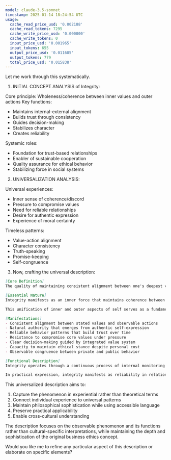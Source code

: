 ```yaml
---
model: claude-3.5-sonnet
timestamp: 2025-01-14 18:24:54 UTC
usage:
  cache_read_price_usd: '0.002188'
  cache_read_tokens: 7295
  cache_write_price_usd: '0.000000'
  cache_write_tokens: 0
  input_price_usd: '0.001965'
  input_tokens: 655
  output_price_usd: '0.011685'
  output_tokens: 779
  total_price_usd: '0.015838'
---
```


Let me work through this systematically.

1. INITIAL CONCEPT ANALYSIS of Integrity:

Core principle: Wholeness/coherence between inner values and outer actions
Key functions:
- Maintains internal-external alignment
- Builds trust through consistency
- Guides decision-making
- Stabilizes character
- Creates reliability

Systemic roles:
- Foundation for trust-based relationships
- Enabler of sustainable cooperation
- Quality assurance for ethical behavior
- Stabilizing force in social systems

2. UNIVERSALIZATION ANALYSIS:

Universal experiences:
- Inner sense of coherence/discord
- Pressure to compromise values
- Need for reliable relationships
- Desire for authentic expression
- Experience of moral certainty

Timeless patterns:
- Value-action alignment
- Character consistency
- Truth-speaking
- Promise-keeping
- Self-congruence

3. Now, crafting the universal description:

```markdown
[Core Definition]
The quality of maintaining consistent alignment between one's deepest values and outward actions, creating a state of wholeness where thought, word, and deed form a unified expression of one's authentic nature. This alignment generates trust, enables reliable relationships, and provides inner stability amid external pressures.

[Essential Nature]
Integrity manifests as an inner force that maintains coherence between what we truly value and how we actually live. It operates as an active principle of integration, continuously aligning our choices with our core values despite external pressures or personal temptations. This quality creates a distinctive kind of wholeness in human character - one where inner conviction and outer action become seamlessly unified, generating a natural authority that others recognize and trust.

This unification of inner and outer aspects of self serves as a fundamental organizing principle for human character, much like a spine provides structure and support for the body while enabling flexible movement and adaptation to changing circumstances.

[Manifestations]
- Consistent alignment between stated values and observable actions
- Natural authority that emerges from authentic self-expression
- Reliable behavior patterns that build trust over time
- Resistance to compromise core values under pressure
- Clear decision-making guided by integrated value system
- Capacity to maintain ethical stance despite personal cost
- Observable congruence between private and public behavior

[Functional Description]
Integrity operates through a continuous process of internal monitoring and alignment, where each situation is measured against core values before action is taken. This creates a self-reinforcing cycle where aligned actions strengthen inner coherence, which in turn makes future aligned actions more natural and automatic. The quality develops through conscious choices to maintain congruence, especially when facing pressure to compromise, gradually building into a stable character structure that automatically generates consistent behavior.

In practical expression, integrity manifests as reliability in relationships, clarity in decision-making, and resilience under pressure. It creates a distinctive kind of trust that others can sense and rely upon, enabling deeper cooperation and more meaningful connections. This quality becomes particularly visible during challenges or conflicts, where it enables maintained ethical stance despite personal costs, serving as a stabilizing force in human systems and relationships.
```

This universalized description aims to:
1. Capture the phenomenon in experiential rather than theoretical terms
2. Connect individual experience to universal patterns
3. Maintain philosophical sophistication while using accessible language
4. Preserve practical applicability
5. Enable cross-cultural understanding

The description focuses on the observable phenomenon and its functions rather than cultural-specific interpretations, while maintaining the depth and sophistication of the original business ethics concept.

Would you like me to refine any particular aspect of this description or elaborate on specific elements?